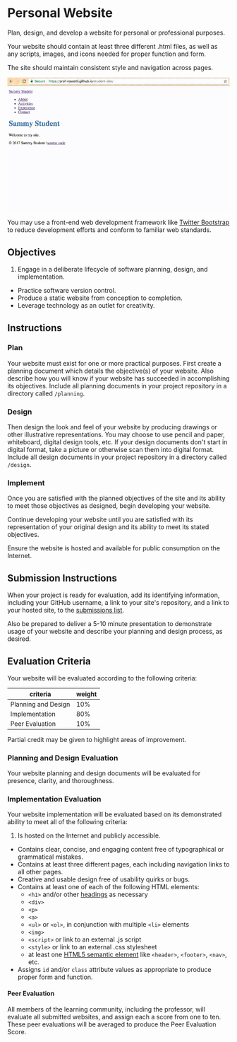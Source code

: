 # Personal Website

Plan, design, and develop a website for personal or professional purposes.

Your website should contain at least three different .html files,
 as well as any scripts, images, and icons needed for proper function and form.

The site should maintain consistent style and navigation across pages.

![a screencast depicting usage of a personal website. the website contains multiple pages with consistent navigation across all pages.](demo.gif)

You may use a front-end web development framework
 like [Twitter Bootstrap](http://getbootstrap.com/getting-started/#download-cdn)
 to reduce development efforts and conform to familiar web standards.

## Objectives

  1. Engage in a deliberate lifecycle of software planning, design, and implementation.
  * Practice software version control.
  * Produce a static website from conception to completion.
  * Leverage technology as an outlet for creativity.

## Instructions

### Plan

Your website must exist for one or more practical purposes. First create a planning document which details the objective(s) of your website. Also describe how you will know if your website has succeeded in accomplishing its objectives. Include all planning documents in your project repository in a directory called `/planning`.

### Design

Then design the look and feel of your website by producing drawings or other illustrative representations. You may choose to use pencil and paper, whiteboard, digital design tools, etc. If your design documents don't start in digital format, take a picture or otherwise scan them into digital format. Include all design documents in your project repository in a directory called `/design`.

### Implement

Once you are satisfied with the planned objectives of the site and its ability to meet those objectives as designed, begin developing your website.

Continue developing your website until you are satisfied with its representation of your original design and its ability to meet its stated objectives.

Ensure the website is hosted and available for public consumption on the Internet.

## Submission Instructions

When your project is ready for evaluation, add its identifying information, including your GitHub username, a link to your site's repository, and a link to your hosted site, to the [submissions list](submissions.md).

Also be prepared to deliver a 5-10 minute presentation to demonstrate usage of your website and describe your planning and design process, as desired.

## Evaluation Criteria

Your website will be evaluated according to the following criteria:

criteria | weight
--- | ---
Planning and Design | 10%
Implementation | 80%
Peer Evaluation | 10%

Partial credit may be given to highlight areas of improvement.

### Planning and Design Evaluation

Your website planning and design documents will be evaluated for presence, clarity, and thoroughness.

### Implementation Evaluation

Your website implementation will be evaluated based on its demonstrated ability to meet all of the following criteria:

  1. Is hosted on the Internet and publicly accessible.
  + Contains clear, concise, and engaging content free of typographical or grammatical mistakes.
  + Contains at least three different pages, each including navigation links to all other pages.
  + Creative and usable design free of usability quirks or bugs.
  + Contains at least one of each of the following HTML elements:
    + `<h1>` and/or other [headings](http://www.w3schools.com/html/html_headings.asp) as necessary
    + `<div>`
    + `<p>`
    + `<a>`
    + `<ul>` or `<ol>`, in conjunction with multiple `<li>` elements
    + `<img>`
    + `<script>` or link to an external .js script
    + `<style>` or link to an external .css stylesheet
    + at least one [HTML5 semantic element](http://www.w3schools.com/html/html5_semantic_elements.asp) like `<header>`, `<footer>`, `<nav>`, etc.
  + Assigns `id` and/or `class` attribute values as appropriate to produce proper form and function.

#### Peer Evaluation

All members of the learning community, including the professor, will evaluate all submitted websites, and assign each a score from one to ten. These peer evaluations will be averaged to produce the Peer Evaluation Score.
